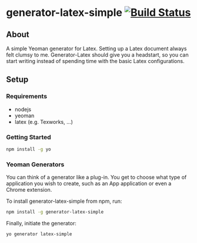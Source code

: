 # generator-latex-simple [![Build Status](https://secure.travis-ci.org/Andi-Lo/generator-latex.png?branch=master)](https://travis-ci.org/Andi-Lo/generator-latex)

## About

A simple Yeoman generator for Latex. 
Setting up a Latex document always felt clumsy to me. Generator-Latex should give you a headstart, so you can start writing instead of spending time with the basic Latex configurations.

## Setup

### Requirements

* nodejs
* yeoman
* latex (e.g. Texworks, ...)

### Getting Started

```bash
npm install -g yo
```

### Yeoman Generators

You can think of a generator like a plug-in. You get to choose what type of application you wish to create, such as an App application or even a Chrome extension.

To install generator-latex-simple from npm, run:

```bash
npm install -g generator-latex-simple
```

Finally, initiate the generator:

```bash
yo generator latex-simple
```
